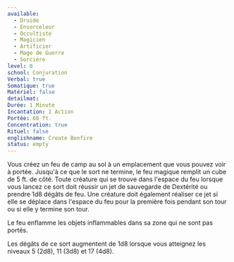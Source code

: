 ```yaml
---
available:
  - Druide
  - Ensorceleur
  - Occultiste
  - Magicien
  - Artificier
  - Mage de Guerre
  - Sorcière
level: 0
school: Conjuration
Verbal: true
Somatique: true
Matériel: false
detailmat:
Durée: 1 Minute
Incantation: 1 Action
Portée: 60 ft.
Concentration: true
Rituel: false
englishname: Create Bonfire
status: empty
---
```

Vous créez un feu de camp au sol à un emplacement que vous pouvez voir à portée. Jusqu'à ce que le sort ne termine, le feu magique remplit un cube de 5 ft. de côté. Toute créature qui se trouve dans l'espace du feu lorsque vous lancez ce sort doit réussir un jet de sauvegarde de Dextérité ou prendre 1d8 dégâts de feu. Une créature doit également réaliser ce jet si elle se déplace dans l'espace du feu pour la première fois pendant son tour ou si elle y termine son tour.

Le feu enflamme les objets inflammables dans sa zone qui ne sont pas portés.

Les dégâts de ce sort augmentent de 1d8 lorsque vous atteignez les niveaux 5 (2d8), 11 (3d8) et 17 (4d8).
